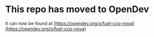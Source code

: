 # This repo has moved to OpenDev

It can now be found at [https://opendev.org/x/fuel-ccp-nova](https://opendev.org/x/fuel-ccp-nova)
